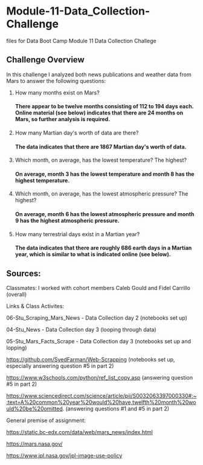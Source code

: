 # Module-11-Data_Collection-Challenge
files for Data Boot Camp Module 11 Data Collection Challege

## Challenge Overview
In this challenge I analyzed both news publications and weather data from Mars to answer the following questions:  

1. How many months exist on Mars? 

    #### There appear to be twelve months consisting of 112 to 194 days each. Online material (see below) indicates that there are 24 months on Mars, so further analysis is required. 

2. How many Martian day's worth of data are there? 

    #### The data indicates that there are 1867 Martian day's worth of data. 

3. Which month, on average, has the lowest temperature? The highest?

    #### On average, month 3 has the lowest temperature and month 8 has the highest temperature. 

4. Which month, on average, has the lowest atmospheric pressure? The highest?

    #### On average, month 6 has the lowest atmospheric pressure and month 9 has the highest atmospheric pressure. 

5. How many terrestrial days exist in a Martian year?

    #### The data indicates that there are roughly 686 earth days in a Martian year, which is similar to what is indicated online (see below). 

## Sources: 

Classmates: I worked with cohort members Caleb Gould and Fidel Carrillo (overall) 

Links & Class Activites:

06-Stu_Scraping_Mars_News - Data Collection day 2 (notebooks set up)

04-Stu_News - Data Collection day 3 (looping through data)

05-Stu_Mars_Facts_Scrape - Data Collection day 3 (notebooks set up and lopping)

https://github.com/SyedFarman/Web-Scrapping (notebooks set up, especially answering question #5 in part 2)

https://www.w3schools.com/python/ref_list_copy.asp (answering question #5 in part 2)

https://www.sciencedirect.com/science/article/pii/S0032063397000330#:~:text=A%20common%20year%20would%20have,twelfth%20month%20would%20be%20omitted. (answering questions #1 and #5 in part 2)

General premise of assignment: 

https://static.bc-edx.com/data/web/mars_news/index.html

https://mars.nasa.gov/

https://www.jpl.nasa.gov/jpl-image-use-policy